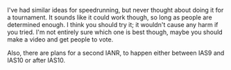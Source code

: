 I've had similar ideas for speedrunning, but never thought about doing it for a tournament. It sounds like it could work though, so long as people are determined enough. I think you should try it; it wouldn't cause any harm if you tried. I'm not entirely sure which one is best though, maybe you should make a video and get people to vote.

Also, there are plans for a second IANR, to happen either between IAS9 and IAS10 or after IAS10.